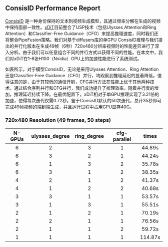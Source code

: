 ## ConsisID Performance Report

[ConsisID](https://github.com/PKU-YuanGroup/ConsisID) 是一种身份保持的文本到视频生成模型，其通过频率分解在生成的视频中保持面部一致性。[xDiT](https://github.com/xdit-project/xDiT)目前整合了USP技术（包括Ulysses Attention和Ring Attention）和Classifier-Free Guidance（CFG）来提高推理速度，同时我们还将整合PipeFusion策略。我们对基于diffusers库的单GPU ConsisID推理与我们提出的并行化版本在生成49帧（6秒）720x480分辨率视频时的性能差异进行了深入分析。由于我们可以任意组合不同的并行方式以获得不同的性能。在本文中，我们对xDiT在1-6张H100（Nvidia）GPU上的加速性能进行了系统测试。

如表所示，对于模型ConsisID，无论是采用Ulysses Attention、Ring Attention还是Classifier-Free Guidance（CFG）并行，均观察到推理延迟的显著降低。值得注意的是，由于其较低的通信开销，CFG并行方法在性能上优于其他两种技术。通过结合序列并行和CFG并行，我们成功提升了推理效率。随着并行度的增加，推理延迟持续下降。在最优配置下，xDiT相对于单GPU推理实现了3.21倍的加速，使得每次迭代仅需0.72秒。鉴于ConsisID默认的50次迭代，总计35秒即可完成49帧视频的端到端生成，并且运行过程中占用GPU显存40G。

### 720x480 Resolution (49 frames, 50 steps)


| N-GPUs | ulysses_degree | ring_degree | cfg-parallel |   times   |
|:------:|:--------------:|:-----------:|:------------:|:---------:|
|   6    |       2        |      3      |      1       |   44.89s  |
|   6    |       3        |      2      |      1       |   44.24s  |
|   6    |       1        |      3      |      2       |   35.78s  |
|   6    |       3        |      1      |      2       |   38.35s  |
|   4    |       2        |      1      |      2       |   41.37s  |
|   4    |       1        |      2      |      2       |   40.68s  |
|   3    |       3        |      1      |      1       |   53.57s  |
|   3    |       1        |      3      |      1       |   55.51s  |
|   2    |       1        |      2      |      1       |   70.19s  |
|   2    |       2        |      1      |      1       |   76.56s  |
|   2    |       1        |      1      |      2       |   59.72s  |
|   1    |       1        |      1      |      1       |  114.87s  |
